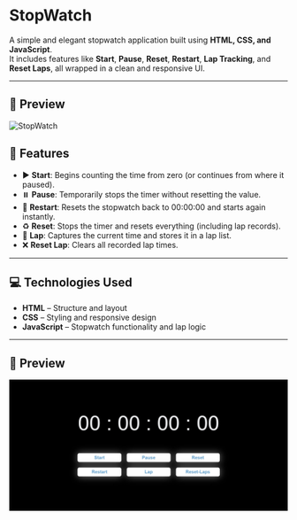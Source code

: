 # StopWatch

A simple and elegant stopwatch application built using **HTML, CSS, and JavaScript**.  
It includes features like **Start**, **Pause**, **Reset**, **Restart**, **Lap Tracking**, and **Reset Laps**, all wrapped in a clean and responsive UI.

---
## 📸 Preview

![StopWatch](./images/StopWatch.jpg)


## 🎯 Features

- ▶️ **Start**: Begins counting the time from zero (or continues from where it paused).
- ⏸️ **Pause**: Temporarily stops the timer without resetting the value.
- 🔁 **Restart**: Resets the stopwatch back to 00:00:00 and starts again instantly.
- ♻️ **Reset**: Stops the timer and resets everything (including lap records).
- 🏁 **Lap**: Captures the current time and stores it in a lap list.
- ❌ **Reset Lap**: Clears all recorded lap times.

---

## 💻 Technologies Used

- **HTML** – Structure and layout  
- **CSS** – Styling and responsive design  
- **JavaScript** – Stopwatch functionality and lap logic

---

## 📸 Preview

![StopWatch](./StopWatch.jpg)


